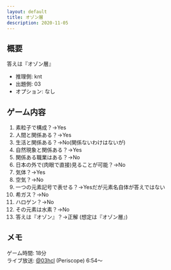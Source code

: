 ```yaml
---
layout: default
title: オゾン層
description: 2020-11-05
---
```


## 概要

答えは『オゾン層』

- 推理側: knt
- 出題側: 03
- オプション: なし

## ゲーム内容

1. 素粒子で構成？→Yes
2. 人間と関係ある？→Yes
3. 生活と関係ある？→No(関係ないわけはないが)
4. 自然現象と関係ある？→Yes
5. 関係ある職業はある？→No
6. 日本の外で(肉眼で直接)見ることが可能？→No
7. 気体？→Yes
8. 空気？→No
9. 一つの元素記号で表せる？→Yesだが元素名自体が答えではない
10. 希ガス？→No
11. ハロゲン？→No
12. その元素は水素？→No
13. 答えは『オゾン』？→正解 (想定は『オゾン層』)

## メモ

ゲーム時間: 18分  
ライブ放送: [@03hcl](https://www.periscope.tv/03hcl/1OdKrWOklZqGX?t=6m54s) (Periscope) 6:54～
